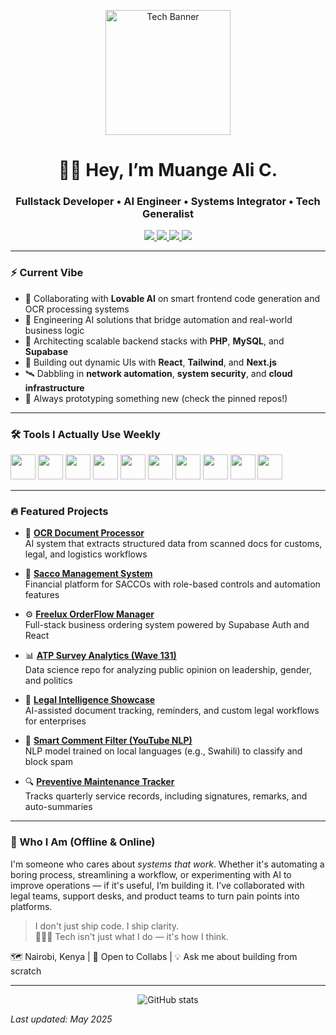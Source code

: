 <p align="center">
  <img src="https://s27389.pcdn.co/wp-content/uploads/2019/08/AdobeStock_244675452.jpeg" height="200" alt="Tech Banner"/>
</p>

<h1 align="center">👋🏽 Hey, I’m Muange Ali C.</h1>
<h3 align="center">Fullstack Developer • AI Engineer • Systems Integrator • Tech Generalist</h3>

<p align="center">
  <a href="https://www.linkedin.com/in/ali-cosmas-muange-514b4a209/" target="_blank">
    <img src="https://img.shields.io/badge/LinkedIn-Connect-blue?logo=linkedin" />
  </a>
  <a href="https://www.kaggle.com/alimuange" target="_blank">
    <img src="https://img.shields.io/badge/Kaggle-Explore-black?logo=kaggle" />
  </a>
  <a href="mailto:alimuange@gmail.com">
    <img src="https://img.shields.io/badge/Email-Say%20Hi-red?logo=gmail" />
  </a>
  <a href="https://wa.me/254746126579" target="_blank">
    <img src="https://img.shields.io/badge/Chat-WhatsApp-25D366?logo=whatsapp&logoColor=white" />
  </a>
</p>

---

### ⚡ Current Vibe

- 🚀 Collaborating with **Lovable AI** on smart frontend code generation and OCR processing systems  
- 🧠 Engineering AI solutions that bridge automation and real-world business logic  
- 🔧 Architecting scalable backend stacks with **PHP**, **MySQL**, and **Supabase**  
- 📲 Building out dynamic UIs with **React**, **Tailwind**, and **Next.js**  
- 🛰️ Dabbling in **network automation**, **system security**, and **cloud infrastructure**  
- 🧪 Always prototyping something new (check the pinned repos!)

---

### 🛠️ Tools I Actually Use Weekly
<p>
  <img src="https://cdn.jsdelivr.net/gh/devicons/devicon/icons/php/php-original.svg" height="40" />
  <img src="https://cdn.jsdelivr.net/gh/devicons/devicon/icons/mysql/mysql-original.svg" height="40" />
  <img src="https://cdn.jsdelivr.net/gh/devicons/devicon/icons/react/react-original.svg" height="40" />
  <img src="https://cdn.jsdelivr.net/gh/devicons/devicon/icons/javascript/javascript-original.svg" height="40" />
  <img src="https://cdn.jsdelivr.net/gh/devicons/devicon/icons/python/python-original.svg" height="40" />
  <img src="https://cdn.jsdelivr.net/gh/devicons/devicon/icons/jupyter/jupyter-original.svg" height="40" />
  <img src="https://cdn.jsdelivr.net/gh/devicons/devicon/icons/docker/docker-original.svg" height="40" />
  <img src="https://cdn.jsdelivr.net/gh/devicons/devicon/icons/linux/linux-original.svg" height="40" />
  <img src="https://cdn.jsdelivr.net/gh/devicons/devicon/icons/tensorflow/tensorflow-original.svg" height="40" />
  <img src="https://cdn.jsdelivr.net/gh/devicons/devicon/icons/pandas/pandas-original.svg" height="40" />
</p>

---

### 🔥 Featured Projects

- 📄 **[OCR Document Processor](https://github.com/hasali-coder/ocr-docs-ai)**  
  AI system that extracts structured data from scanned docs for customs, legal, and logistics workflows

- 💸 **[Sacco Management System](https://github.com/hasali-coder/sacco-ms)**  
  Financial platform for SACCOs with role-based controls and automation features

- ⚙️ **[Freelux OrderFlow Manager](https://github.com/hasali-coder/freelux-orderflow-manager)**  
  Full-stack business ordering system powered by Supabase Auth and React

- 📊 **[ATP Survey Analytics (Wave 131)](https://github.com/hasali-coder/atp-survey-analysis)**  
  Data science repo for analyzing public opinion on leadership, gender, and politics

- 🧾 **[Legal Intelligence Showcase](https://github.com/hasali-coder/legal-automation-suite)**  
  AI-assisted document tracking, reminders, and custom legal workflows for enterprises

- 🤖 **[Smart Comment Filter (YouTube NLP)](https://github.com/hasali-coder/youtube-nlp-filter)**  
  NLP model trained on local languages (e.g., Swahili) to classify and block spam

- 🔍 **[Preventive Maintenance Tracker](https://github.com/hasali-coder/pm-tracker)**  
  Tracks quarterly service records, including signatures, remarks, and auto-summaries

---

### 🧠 Who I Am (Offline & Online)

I'm someone who cares about *systems that work*. Whether it's automating a boring process, streamlining a workflow, or experimenting with AI to improve operations — if it's useful, I’m building it. I’ve collaborated with legal teams, support desks, and product teams to turn pain points into platforms.

> I don't just ship code. I ship clarity.  
> 🧘🏾‍♂️ Tech isn't just what I do — it's how I think.

🗺️ Nairobi, Kenya | 🤝 Open to Collabs | 💡 Ask me about building from scratch

---

<p align="center">
  <img src="https://github-readme-stats.vercel.app/api?username=hasali-coder&show_icons=true&theme=tokyonight" alt="GitHub stats"/>
</p>

_Last updated: May 2025_
